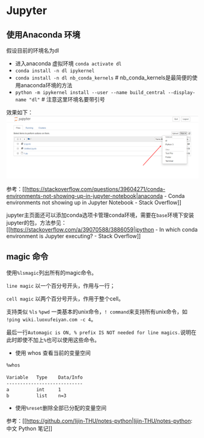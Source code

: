 # Jupyter

## 使用Anaconda 环境

假设目前的环境名为dl


  - 进入anaconda 虚拟环境 `conda activate dl`
  - `conda install -n dl ipykernel`
  - `conda install -n dl nb_conda_kernels` # nb_conda_kernels是最简便的使用anaconda环境的方法
  - `python -m ipykernel install --user --name build_central --display-name "dl"` # 注意这里环境名要带引号

效果如下：
![](jupyter-anaconda-env.png)

参考：[[https://stackoverflow.com/questions/39604271/conda-environments-not-showing-up-in-jupyter-notebook|anaconda - Conda environments not showing up in Jupyter Notebook - Stack Overflow]]

jupyter主页面还可以添加conda选项卡管理conda环境，需要在`base`环境下安装jupyter的包，方法参见：[[https://stackoverflow.com/a/39070588/3886059|ipython - In which conda environment is Jupyter executing? - Stack Overflow]]

## magic 命令

使用`%lsmagic`列出所有的magic命令。

`line magic` 以一个百分号开头，作用与一行；

`cell magic` 以两个百分号开头，作用于整个cell。

支持类似 `%ls` `%pwd` 一类基本的unix命令，`! command`来支持所有unix命令，如 `!ping wiki.luoxufeiyan.com -c 4`。

最后一行`Automagic is ON, % prefix IS NOT needed for line magics.`说明在此时即使不加上`%`也可以使用这些命令。

* 使用 whos 查看当前的变量空间

```
%whos

Variable   Type    Data/Info
----------------------------
a          int     1
b          list    n=3
```

* 使用`%reset`删除全部已分配的变量空间


参考：[[https://github.com/lijin-THU/notes-python|lijin-THU/notes-python: 中文 Python 笔记]]